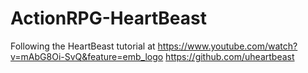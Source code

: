 # ActionRPG-HeartBeast
Following the HeartBeast tutorial at https://www.youtube.com/watch?v=mAbG8Oi-SvQ&feature=emb_logo
https://github.com/uheartbeast

